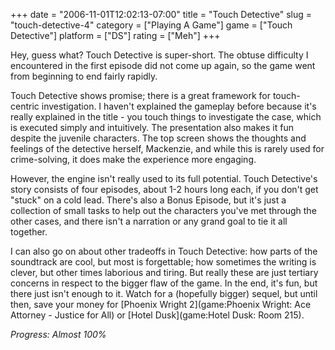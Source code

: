 +++
date = "2006-11-01T12:02:13-07:00"
title = "Touch Detective"
slug = "touch-detective-4"
category = ["Playing A Game"]
game = ["Touch Detective"]
platform = ["DS"]
rating = ["Meh"]
+++

Hey, guess what?  Touch Detective is super-short.  The obtuse difficulty I encountered in the first episode did not come up again, so the game went from beginning to end fairly rapidly.

Touch Detective shows promise; there is a great framework for touch-centric investigation.  I haven't explained the gameplay before because it's really explained in the title - you touch things to investigate the case, which is executed simply and intuitively.  The presentation also makes it fun despite the juvenile characters.  The top screen shows the thoughts and feelings of the detective herself, Mackenzie, and while this is rarely used for crime-solving, it does make the experience more engaging.

However, the engine isn't really used to its full potential.  Touch Detective's story consists of four episodes, about 1-2 hours long each, if you don't get "stuck" on a cold lead.  There's also a Bonus Episode, but it's just a collection of small tasks to help out the characters you've met through the other cases, and there isn't a narration or any grand goal to tie it all together.

I can also go on about other tradeoffs in Touch Detective: how parts of the soundtrack are cool, but most is forgettable; how sometimes the writing is clever, but other times laborious and tiring.  But really these are just tertiary concerns in respect to the bigger flaw of the game.  In the end, it's fun, but there just isn't enough to it.  Watch for a (hopefully bigger) sequel, but until then, save your money for [Phoenix Wright 2](game:Phoenix Wright: Ace Attorney - Justice for All) or [Hotel Dusk](game:Hotel Dusk: Room 215).

<i>Progress: Almost 100\%</i>